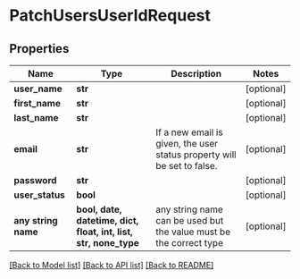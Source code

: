 # PatchUsersUserIdRequest


## Properties
Name | Type | Description | Notes
------------ | ------------- | ------------- | -------------
**user_name** | **str** |  | [optional] 
**first_name** | **str** |  | [optional] 
**last_name** | **str** |  | [optional] 
**email** | **str** | If a new email is given, the user status property will be set to false. | [optional] 
**password** | **str** |  | [optional] 
**user_status** | **bool** |  | [optional] 
**any string name** | **bool, date, datetime, dict, float, int, list, str, none_type** | any string name can be used but the value must be the correct type | [optional]

[[Back to Model list]](../README.md#documentation-for-models) [[Back to API list]](../README.md#documentation-for-api-endpoints) [[Back to README]](../README.md)


